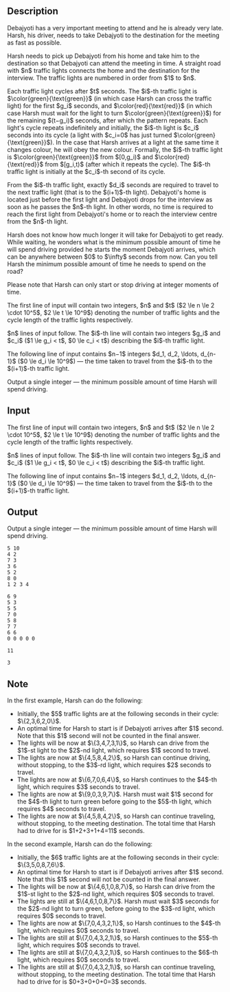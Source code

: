 ## Description

<div><p>Debajyoti has a very important meeting to attend and he is already very late. Harsh, his driver, needs to take Debajyoti to the destination for the meeting as fast as possible.</p><p>Harsh needs to pick up Debajyoti from his home and take him to the destination so that Debajyoti can attend the meeting in time. A straight road with $n$ traffic lights connects the home and the destination for the interview. The traffic lights are numbered in order from $1$ to $n$.</p><p>Each traffic light cycles after $t$ seconds. The $i$-th traffic light is $\color{green}{\text{green}}$ (in which case Harsh can cross the traffic light) for the first $g_i$ seconds, and $\color{red}{\text{red}}$ (in which case Harsh must wait for the light to turn $\color{green}{\text{green}}$) for the remaining $(t−g_i)$ seconds, after which the pattern repeats. Each light's cycle repeats indefinitely and initially, the $i$-th light is $c_i$ seconds into its cycle (a light with $c_i=0$ has just turned $\color{green}{\text{green}}$). In the case that Harsh arrives at a light at the same time it changes colour, he will obey the new colour. <span class="tex-font-style-it">Formally</span>, the $i$-th traffic light is $\color{green}{\text{green}}$ from $[0,g_i)$ and $\color{red}{\text{red}}$ from $[g_i,t)$ (after which it repeats the cycle). The $i$-th traffic light is initially at the $c_i$-th second of its cycle.</p><p>From the $i$-th traffic light, <span class="tex-font-style-bf">exactly</span> $d_i$ seconds are required to travel to the next traffic light (that is to the $(i+1)$-th light). Debajyoti's home is located just before the first light and Debajyoti drops for the interview as soon as he passes the $n$-th light. In other words, no time is required to reach the first light from Debajyoti's home or to reach the interview centre from the $n$-th light.</p><p>Harsh does not know how much longer it will take for Debajyoti to get ready. While waiting, he wonders what is the minimum possible amount of time he will spend driving provided he starts the moment Debajyoti arrives, which can be anywhere between $0$ to $\infty$ seconds from now. Can you tell Harsh the minimum possible amount of time he needs to spend on the road?</p><p><span class="tex-font-style-bf">Please note that Harsh can only start or stop driving at integer moments of time.</span></p></div><div class="input-specification"><p>The first line of input will contain two integers, $n$ and $t$ ($2 \le n \le 2 \cdot 10^5$, $2 \le t \le 10^9$) denoting the number of traffic lights and the cycle length of the traffic lights respectively.</p><p>$n$ lines of input follow. The $i$-th line will contain two integers $g_i$ and $c_i$ ($1 \le g_i &lt; t$, $0 \le c_i &lt; t$) describing the $i$-th traffic light.</p><p>The following line of input contains $n−1$ integers $d_1, d_2, \ldots, d_{n-1}$ ($0 \le d_i \le 10^9$) — the time taken to travel from the $i$-th to the $(i+1)$-th traffic light.</p></div><div class="output-specification"><p>Output a single integer&nbsp;— the minimum possible amount of time Harsh will spend driving.</p></div>

## Input

<p>The first line of input will contain two integers, $n$ and $t$ ($2 \le n \le 2 \cdot 10^5$, $2 \le t \le 10^9$) denoting the number of traffic lights and the cycle length of the traffic lights respectively.</p><p>$n$ lines of input follow. The $i$-th line will contain two integers $g_i$ and $c_i$ ($1 \le g_i &lt; t$, $0 \le c_i &lt; t$) describing the $i$-th traffic light.</p><p>The following line of input contains $n−1$ integers $d_1, d_2, \ldots, d_{n-1}$ ($0 \le d_i \le 10^9$) — the time taken to travel from the $i$-th to the $(i+1)$-th traffic light.</p>

## Output

<p>Output a single integer&nbsp;— the minimum possible amount of time Harsh will spend driving.</p>





```input1
5 10
4 2
7 3
3 6
5 2
8 0
1 2 3 4
```




```input2
6 9
5 3
5 5
7 0
5 8
7 7
6 6
0 0 0 0 0
```




```output1
11
```




```output2
3
```



## Note

<p>In the first example, Harsh can do the following:</p><ul><li> Initially, the $5$ traffic lights are at the following seconds in their cycle: $\{2,3,6,2,0\}$.</li><li> An optimal time for Harsh to start is if Debajyoti arrives after $1$ second. Note that this $1$ second will not be counted in the final answer.</li><li> The lights will be now at $\{3,4,7,3,1\}$, so Harsh can drive from the $1$-st light to the $2$-nd light, which requires $1$ second to travel.</li><li> The lights are now at $\{4,5,8,4,2\}$, so Harsh can continue driving, without stopping, to the $3$-rd light, which requires $2$ seconds to travel.</li><li> The lights are now at $\{6,7,0,6,4\}$, so Harsh continues to the $4$-th light, which requires $3$ seconds to travel.</li><li> The lights are now at $\{9,0,3,9,7\}$. Harsh must wait $1$ second for the $4$-th light to turn green before going to the $5$-th light, which requires $4$ seconds to travel.</li><li> The lights are now at $\{4,5,8,4,2\}$, so Harsh can continue traveling, without stopping, to the meeting destination. The total time that Harsh had to drive for is $1+2+3+1+4=11$ seconds.</li></ul><p>In the second example, Harsh can do the following:</p><ul><li> Initially, the $6$ traffic lights are at the following seconds in their cycle: $\{3,5,0,8,7,6\}$.</li><li> An optimal time for Harsh to start is if Debajyoti arrives after $1$ second. Note that this $1$ second will not be counted in the final answer.</li><li> The lights will be now at $\{4,6,1,0,8,7\}$, so Harsh can drive from the $1$-st light to the $2$-nd light, which requires $0$ seconds to travel.</li><li> The lights are still at $\{4,6,1,0,8,7\}$. Harsh must wait $3$ seconds for the $2$-nd light to turn green, before going to the $3$-rd light, which requires $0$ seconds to travel.</li><li> The lights are now at $\{7,0,4,3,2,1\}$, so Harsh continues to the $4$-th light, which requires $0$ seconds to travel.</li><li> The lights are still at $\{7,0,4,3,2,1\}$, so Harsh continues to the $5$-th light, which requires $0$ seconds to travel.</li><li> The lights are still at $\{7,0,4,3,2,1\}$, so Harsh continues to the $6$-th light, which requires $0$ seconds to travel.</li><li> The lights are still at $\{7,0,4,3,2,1\}$, so Harsh can continue traveling, without stopping, to the meeting destination. The total time that Harsh had to drive for is $0+3+0+0+0=3$ seconds.</li></ul>
